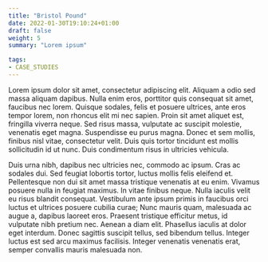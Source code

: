 ```yaml
---
title: "Bristol Pound"
date: 2022-01-30T19:10:24+01:00
draft: false
weight: 5
summary: "Lorem ipsum"

tags:
- CASE_STUDIES
---
```


Lorem ipsum dolor sit amet, consectetur adipiscing elit. Aliquam a odio sed massa aliquam dapibus. Nulla enim eros, porttitor quis consequat sit amet, faucibus nec lorem. Quisque sodales, felis et posuere ultrices, ante eros tempor lorem, non rhoncus elit mi nec sapien. Proin sit amet aliquet est, fringilla viverra neque. Sed risus massa, vulputate ac suscipit molestie, venenatis eget magna. Suspendisse eu purus magna. Donec et sem mollis, finibus nisl vitae, consectetur velit. Duis quis tortor tincidunt est mollis sollicitudin id ut nunc. Duis condimentum risus in ultricies vehicula.

Duis urna nibh, dapibus nec ultricies nec, commodo ac ipsum. Cras ac sodales dui. Sed feugiat lobortis tortor, luctus mollis felis eleifend et. Pellentesque non dui sit amet massa tristique venenatis at eu enim. Vivamus posuere nulla in feugiat maximus. In vitae finibus neque. Nulla iaculis velit eu risus blandit consequat. Vestibulum ante ipsum primis in faucibus orci luctus et ultrices posuere cubilia curae; Nunc mauris quam, malesuada ac augue a, dapibus laoreet eros. Praesent tristique efficitur metus, id vulputate nibh pretium nec. Aenean a diam elit. Phasellus iaculis at dolor eget interdum. Donec sagittis suscipit tellus, sed bibendum tellus. Integer luctus est sed arcu maximus facilisis. Integer venenatis venenatis erat, semper convallis mauris malesuada non.




